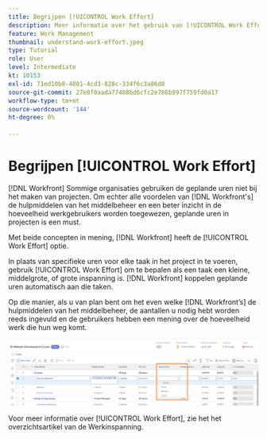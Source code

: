 ```yaml
---
title: Begrijpen [!UICONTROL Work Effort]
description: Meer informatie over het gebruik van [!UICONTROL Work Effort] in plaats van geplande uren in uw projectchronologie.
feature: Work Management
thumbnail: understand-work-effort.jpeg
type: Tutorial
role: User
level: Intermediate
kt: 10153
exl-id: 71ed10b8-4801-4cd3-828c-334f6c3a86d8
source-git-commit: 27e8f0aada77488bd6cfc2e786b997f759fd0a17
workflow-type: tm+mt
source-wordcount: '144'
ht-degree: 0%

---
```


# Begrijpen [!UICONTROL Work Effort]

[!DNL Workfront] Sommige organisaties gebruiken de geplande uren niet bij het maken van projecten. Om echter alle voordelen van [!DNL Workfront's] de hulpmiddelen van het middelbeheer en een beter inzicht in de hoeveelheid werkgebruikers worden toegewezen, geplande uren in projecten is een must.

Met beide concepten in mening, [!DNL Workfront] heeft de [!UICONTROL Work Effort] optie.

In plaats van specifieke uren voor elke taak in het project in te voeren, gebruik [!UICONTROL Work Effort] om te bepalen als een taak een kleine, middelgrote, of grote inspanning is. [!DNL Workfront] koppelen geplande uren automatisch aan die taken.

Op die manier, als u van plan bent om het even welke [!DNL Workfront’s] de hulpmiddelen van het middelbeheer, de aantallen u nodig hebt worden reeds ingevuld en de gebruikers hebben een mening over de hoeveelheid werk die hun weg komt.

![Lijst met projecttaken met [!UICONTROL Work Effort] kolom](assets/planner-fund-work-effort.png)

<!---
need hyperlink below
--->

Voor meer informatie over [!UICONTROL Work Effort], zie het het overzichtsartikel van de Werkinspanning.

